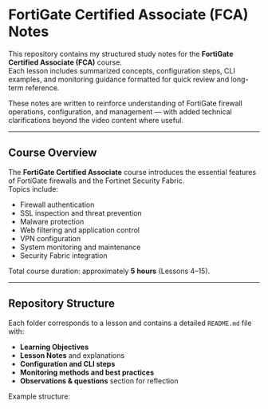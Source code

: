 # FortiGate Certified Associate (FCA) Notes

This repository contains my structured study notes for the **FortiGate Certified Associate (FCA)** course.  
Each lesson includes summarized concepts, configuration steps, CLI examples, and monitoring guidance formatted for quick review and long-term reference.

These notes are written to reinforce understanding of FortiGate firewall operations, configuration, and management — with added technical clarifications beyond the video content where useful.

---

## Course Overview
The **FortiGate Certified Associate** course introduces the essential features of FortiGate firewalls and the Fortinet Security Fabric.  
Topics include:
- Firewall authentication  
- SSL inspection and threat prevention  
- Malware protection  
- Web filtering and application control  
- VPN configuration  
- System monitoring and maintenance  
- Security Fabric integration  

Total course duration: approximately **5 hours** (Lessons 4–15).  

---

## Repository Structure

Each folder corresponds to a lesson and contains a detailed `README.md` file with:
- **Learning Objectives**  
- **Lesson Notes** and explanations  
- **Configuration and CLI steps**  
- **Monitoring methods and best practices**  
- **Observations & questions** section for reflection  

Example structure:
